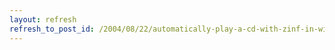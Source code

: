 ```yaml
---
layout: refresh
refresh_to_post_id: /2004/08/22/automatically-play-a-cd-with-zinf-in-windows
---
```


